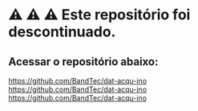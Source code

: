 # :warning: :warning: :warning: Este repositório foi descontinuado.  
## Acessar o repositório abaixo:

https://github.com/BandTec/dat-acqu-ino  
https://github.com/BandTec/dat-acqu-ino  
https://github.com/BandTec/dat-acqu-ino
